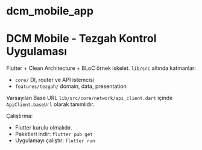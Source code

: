 # dcm_mobile_app

# DCM Mobile - Tezgah Kontrol Uygulaması

Flutter + Clean Architecture + BLoC örnek iskelet. `lib/src` altında katmanlar:

- `core/` DI, router ve API istemcisi
- `features/tezgah/` domain, data, presentation

Varsayılan Base URL `lib/src/core/network/api_client.dart` içinde `ApiClient.baseUrl` olarak tanımlıdır.

Çalıştırma:
- Flutter kurulu olmalıdır.
- Paketleri indir: `flutter pub get`
- Uygulamayı çalıştır: `flutter run`
